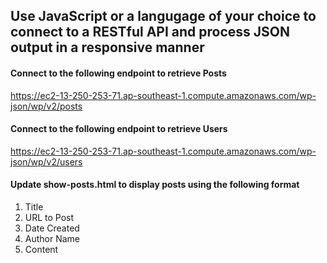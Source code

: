 ## Use JavaScript or a langugage of your choice to connect to a RESTful API and process JSON output in a responsive manner

#### Connect to the following endpoint to retrieve Posts

https://ec2-13-250-253-71.ap-southeast-1.compute.amazonaws.com/wp-json/wp/v2/posts

#### Connect to the following endpoint to retrieve Users

https://ec2-13-250-253-71.ap-southeast-1.compute.amazonaws.com/wp-json/wp/v2/users

#### Update show-posts.html to display posts using the following format
1. Title
1. URL to Post
1. Date Created
1. Author Name
1. Content